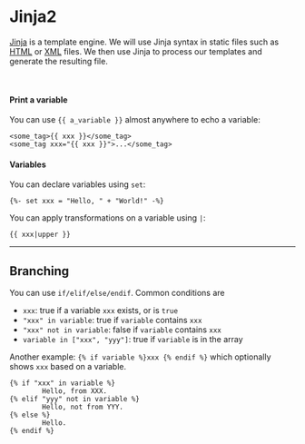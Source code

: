 # Jinja2

<div class="row row-cols-md-2"><div>

[Jinja](https://jinja.palletsprojects.com/en/) is a template engine. We will use Jinja syntax in static files such as [HTML](/programming-languages/web/html/index.md) or [XML](/programming-languages/others/data/xml.md) files. We then use Jinja to process our templates and generate the resulting file.

<br>

#### Print a variable

You can use `{{ a_variable }}` almost anywhere to echo a variable:

```xml!
<some_tag>{{ xxx }}</some_tag>
<some_tag xxx="{{ xxx }}">...</some_tag>
```
</div><div>

#### Variables

You can declare variables using `set`:

```text!
{%- set xxx = "Hello, " + "World!" -%}
```

You can apply transformations on a variable using `|`:

```text!
{{ xxx|upper }}
```
</div></div>


<hr class="sep-both">

## Branching

<div class="row row-cols-md-2"><div>

You can use `if/elif/else/endif`. Common conditions are

* `xxx`: true if a variable `xxx` exists, or is `true`
* `"xxx" in variable`: true if `variable` contains `xxx`
* `"xxx" not in variable`: false if `variable` contains `xxx`
* `variable in ["xxx", "yyy"]`: true if `variable` is in the array

Another example: `{% if variable %}xxx {% endif %}` which optionally shows `xxx` based on a variable.
</div><div>

```text!
{% if "xxx" in variable %}
        Hello, from XXX.
{% elif "yyy" not in variable %}
        Hello, not from YYY.
{% else %}
        Hello.
{% endif %}
```
</div></div>